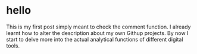 # hello

This is my first post simply meant to check the comment function. I
already learnt how to alter the description about my own Githup
projects. By now I start to delve more into the actual analytical
functions of different digital tools.

